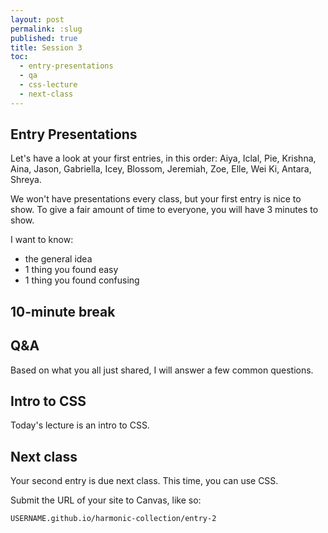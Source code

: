 ```yaml
---
layout: post
permalink: :slug
published: true
title: Session 3
toc:
  - entry-presentations
  - qa
  - css-lecture
  - next-class
---
```


## Entry Presentations

Let's have a look at your first entries, in this order: Aiya, Iclal, Pie, Krishna, Aina, Jason, Gabriella, Icey, Blossom, Jeremiah, Zoe, Elle, Wei Ki, Antara, Shreya.

We won't have presentations every class, but your first entry is nice to show. To give a fair amount of time to everyone, you will have 3 minutes to show.

I want to know:

- the general idea
- 1 thing you found easy
- 1 thing you found confusing

## 10-minute break

## Q&A

Based on what you all just shared, I will answer a few common questions.

## Intro to CSS

Today's lecture is an intro to CSS.

## Next class

Your second entry is due next class. This time, you can use CSS.

Submit the URL of your site to Canvas, like so:

`USERNAME.github.io/harmonic-collection/entry-2`
